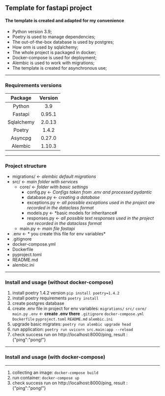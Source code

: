 ## Template for fastapi project
#### The template is created and adapted for my convenience
- Python version 3.9;
- Poetry is used to manage dependencies;
- The out-of-the-box database is used by postgres;
- How orm is used by sqlalchemy;
- The whole project is packaged in docker;
- Docker-compose is used for deployment;
- Alembic is used to work with migrations;
- The template is created for asynchronous use;
-------------
### Requirements versions
| Package | Version |
| :------------:|:---------------:|
| Python | 3.9 |
| Fastapi | 0.95.1 |
| Sqlalchemy | 2.0.13 |
| Poetry | 1.4.2 |
| Asyncpg | 0.27.0 |
| Alembic | 1.10.3 |
-------------
### Project structure
+ migrations/ <- *alembic default migrations*
+ src/ <- *main folder with services*
	+ core/ <- *folder with basic settings*
		+ config.py <- *Configs taken from .env and processed  pydantic*
		+ database.py <- *creating a database*
		+ exceptions.py <- *all possible exceptions used in the project are recorded in the dataclass format*
		+ models.py <- *basic models for inheritance#
		+ responses.py <- *all possible text responses used in the project are recorded in the dataclass format*
	+ main.py <- *main file fastapi*
+ .env <- * you create this file for env variables*
+ .gitignore
+ docker-compose.yml
+ Dockerfile
+ pyproject.toml
+ README.md
+ alembic.ini
-------------
### Install and usage (without docker-compose)
1) install poetry 1.4.2 version
`pip install poetry=1.4.2`
2) install poetry requirements
`poetry install`
3) create postgres database
4) create .env file in project for env variables:
`migrations/`
`src/`
`core/`
`main.py`
`.env`  <- **create .env there**
`.gitignore`
`docker-compose.yml`
 `Dockerfile`
`pyproject.toml`
`README.md`
`alembic.ini`
5) upgrade basic migrates:
`poetry run alembic upgrade head`
6) run application:
`poetry run uvicorn src.main:app --reload`
7) check success run on http://localhost:8000/ping, result : {"ping":"pong!"}

-------------
### Install and usage (with docker-compose)
-------------
1) collecting an image:
`docker-compose build`
2) run container:
`docker-compose up`
3) check success run on http://localhost:8000/ping, result : {"ping":"pong!"}
